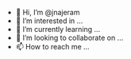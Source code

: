 - 👋 Hi, I’m @jnajeram
- 👀 I’m interested in ...
- 🌱 I’m currently learning ...
- 💞️ I’m looking to collaborate on ...
- 📫 How to reach me ...

<!---
jnajeram/jnajeram is a ✨ special ✨ repository because its `README.md` (this file) appears on your GitHub profile.
You can click the Preview link to take a look at your changes.
--->
